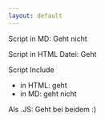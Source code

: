 ```yaml
---
layout: default
---
```

Script in MD: 
Geht nicht

Script in HTML Datei:
Geht

Script Include
- in HTML: geht
- in MD: geht nicht

Als .JS: 
Geht bei beidem :)
